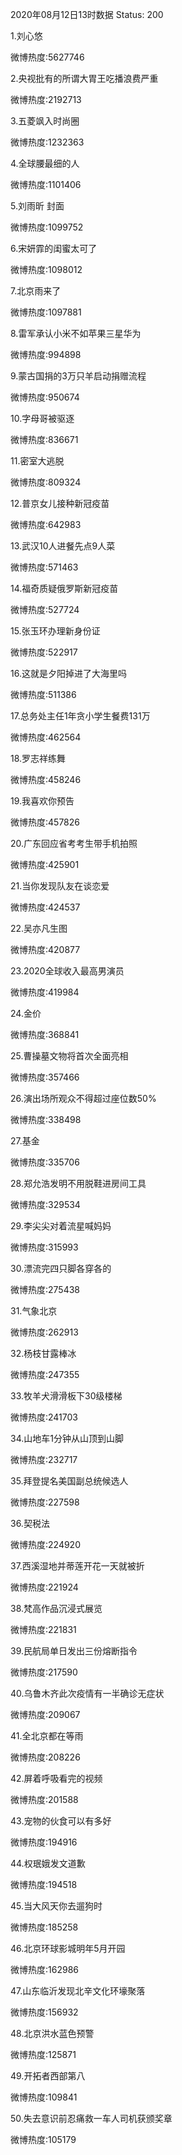 2020年08月12日13时数据
Status: 200

1.刘心悠

微博热度:5627746

2.央视批有的所谓大胃王吃播浪费严重

微博热度:2192713

3.五菱飒入时尚圈

微博热度:1232363

4.全球腰最细的人

微博热度:1101406

5.刘雨昕 封面

微博热度:1099752

6.宋妍霏的闺蜜太可了

微博热度:1098012

7.北京雨来了

微博热度:1097881

8.雷军承认小米不如苹果三星华为

微博热度:994898

9.蒙古国捐的3万只羊启动捐赠流程

微博热度:950674

10.字母哥被驱逐

微博热度:836671

11.密室大逃脱

微博热度:809324

12.普京女儿接种新冠疫苗

微博热度:642983

13.武汉10人进餐先点9人菜

微博热度:571463

14.福奇质疑俄罗斯新冠疫苗

微博热度:527724

15.张玉环办理新身份证

微博热度:522917

16.这就是夕阳掉进了大海里吗

微博热度:511386

17.总务处主任1年贪小学生餐费131万

微博热度:462564

18.罗志祥练舞

微博热度:458246

19.我喜欢你预告

微博热度:457826

20.广东回应省考考生带手机拍照

微博热度:425901

21.当你发现队友在谈恋爱

微博热度:424537

22.吴亦凡生图

微博热度:420877

23.2020全球收入最高男演员

微博热度:419984

24.金价

微博热度:368841

25.曹操墓文物将首次全面亮相

微博热度:357466

26.演出场所观众不得超过座位数50%

微博热度:338498

27.基金

微博热度:335706

28.郑允浩发明不用脱鞋进房间工具

微博热度:329534

29.李尖尖对着流星喊妈妈

微博热度:315993

30.漂流完四只脚各穿各的

微博热度:275438

31.气象北京

微博热度:262913

32.杨枝甘露棒冰

微博热度:247355

33.牧羊犬滑滑板下30级楼梯

微博热度:241703

34.山地车1分钟从山顶到山脚

微博热度:232717

35.拜登提名美国副总统候选人

微博热度:227598

36.契税法

微博热度:224920

37.西溪湿地并蒂莲开花一天就被折

微博热度:221924

38.梵高作品沉浸式展览

微博热度:221831

39.民航局单日发出三份熔断指令

微博热度:217590

40.乌鲁木齐此次疫情有一半确诊无症状

微博热度:209067

41.全北京都在等雨

微博热度:208226

42.屏着呼吸看完的视频

微博热度:201588

43.宠物的伙食可以有多好

微博热度:194916

44.权珉娥发文道歉

微博热度:194518

45.当大风天你去遛狗时

微博热度:185258

46.北京环球影城明年5月开园

微博热度:162986

47.山东临沂发现北辛文化环壕聚落

微博热度:156932

48.北京洪水蓝色预警

微博热度:125871

49.开拓者西部第八

微博热度:109841

50.失去意识前忍痛救一车人司机获颁奖章

微博热度:105179

